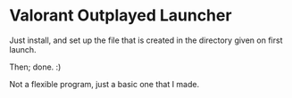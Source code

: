 # Valorant Outplayed Launcher

Just install, and set up the file that is created in the directory given on first launch. 

Then; done. :)

Not a flexible program, just a basic one that I made. 

